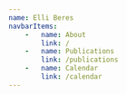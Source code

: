 ```yaml
---
name: Elli Beres
navbarItems:
    -   name: About
        link: /
    -   name: Publications
        link: /publications
    -   name: Calendar
        link: /calendar
---
```

